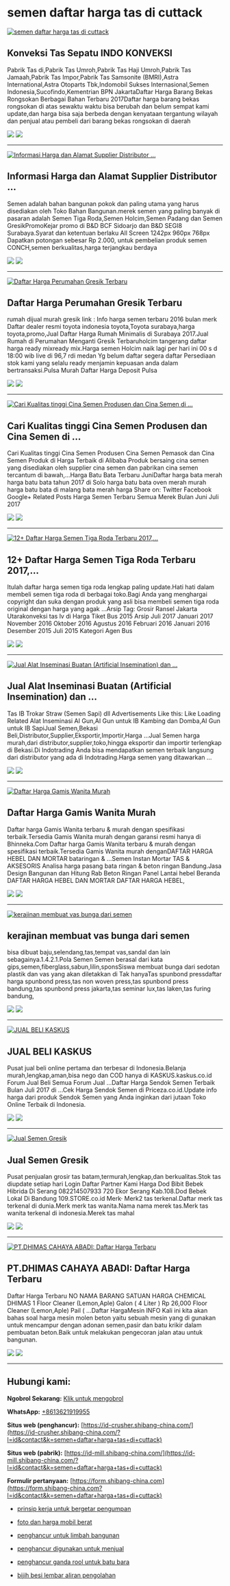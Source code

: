 # semen daftar harga tas di cuttack

<a href="https://swt.shibang-china.com/?l=id&img&k=semen+daftar+harga+tas+di+cuttack" target="_blank">![semen daftar harga tas di cuttack](http://static.shibang-china.com/all-800x300/1177.jpg)</a>

## Konveksi Tas Sepatu INDO KONVEKSI
Pabrik Tas di,Pabrik Tas Umroh,Pabrik Tas Haji Umroh,Pabrik Tas Jamaah,Pabrik Tas Impor,Pabrik Tas Samsonite (BMRI),Astra International,Astra Otoparts Tbk,Indomobil Sukses Internasional,Semen Indonesia,Sucofindo,Kementrian BPN JakartaDaftar Harga Barang Bekas Rongsokan Berbagai Bahan Terbaru 2017Daftar harga barang bekas rongsokan di atas sewaktu waktu bisa berubah dan belum sempat kami update,dan harga bisa saja berbeda dengan kenyataan tergantung wilayah dan penjual atau pembeli dari barang bekas rongsokan di daerah


<a href="https://whatsapp.shibangsoft.com/WhatsApp.php" target="_blank" title="WhatsApp">![](http://static.shibang-china.com/icon/whatsapp.png)</a> <a href="https://swt.shibang-china.com/?l=id&icon&k=semen+daftar+harga+tas+di+cuttack" target="_blank">![](http://static.shibang-china.com/icon/chat-id.png)</a>

---

<a href="https://swt.shibang-china.com/?l=id&img&k=semen+daftar+harga+tas+di+cuttack" target="_blank">![Informasi Harga dan Alamat Supplier Distributor …](http://static.shibang-china.com/all-800x300/74.jpg)</a>

## Informasi Harga dan Alamat Supplier Distributor …
Semen adalah bahan bangunan pokok dan paling utama yang harus disediakan oleh Toko Bahan Bangunan.merek semen yang paling banyak di pasaran adalah Semen Tiga Roda,Semen Holcim,Semen Padang dan Semen GresikPromoKejar promo di B&D BCF Sidoarjo dan B&D SEGI8 Surabaya.Syarat dan ketentuan berlaku All Screen 1242px 960px 768px Dapatkan potongan sebesar Rp 2.000, untuk pembelian produk semen CONCH,semen berkualitas,harga terjangkau berdaya


<a href="https://whatsapp.shibangsoft.com/WhatsApp.php" target="_blank" title="WhatsApp">![](http://static.shibang-china.com/icon/whatsapp.png)</a> <a href="https://swt.shibang-china.com/?l=id&icon&k=semen+daftar+harga+tas+di+cuttack" target="_blank">![](http://static.shibang-china.com/icon/chat-id.png)</a>

---

<a href="https://swt.shibang-china.com/?l=id&img&k=semen+daftar+harga+tas+di+cuttack" target="_blank">![Daftar Harga Perumahan Gresik Terbaru](http://static.shibang-china.com/all-800x300/1034.jpg)</a>

## Daftar Harga Perumahan Gresik Terbaru
rumah dijual murah gresik link : Info harga semen terbaru 2016 bulan merk Daftar dealer resmi toyota indonesia toyota,Toyota surabaya,harga toyota,promo,Jual Daftar Harga Rumah Minimalis di Surabaya 2017.Jual Rumah di Perumahan Menganti Gresik Terbaruholcim tangerang daftar harga ready mixready mix.Harga semen Holcim naik lagi per hari ini 00 s d 18:00 wib live di 96,7 rdi medan Yg belum daftar segera daftar Persediaan stok kami yang selalu ready menjamin kepuasan anda dalam bertransaksi.Pulsa Murah Daftar Harga Deposit Pulsa


<a href="https://whatsapp.shibangsoft.com/WhatsApp.php" target="_blank" title="WhatsApp">![](http://static.shibang-china.com/icon/whatsapp.png)</a> <a href="https://swt.shibang-china.com/?l=id&icon&k=semen+daftar+harga+tas+di+cuttack" target="_blank">![](http://static.shibang-china.com/icon/chat-id.png)</a>

---

<a href="https://swt.shibang-china.com/?l=id&img&k=semen+daftar+harga+tas+di+cuttack" target="_blank">![Cari Kualitas tinggi Cina Semen Produsen dan Cina Semen di …](http://static.shibang-china.com/all-800x300/629.jpg)</a>

## Cari Kualitas tinggi Cina Semen Produsen dan Cina Semen di …
Cari Kualitas tinggi Cina Semen Produsen Cina Semen Pemasok dan Cina Semen Produk di Harga Terbaik di Alibaba Produk bersaing cina semen yang disediakan oleh supplier cina semen dan pabrikan cina semen tercantum di bawah,…Harga Batu Bata Terbaru JuniDaftar harga bata merah harga batu bata tahun 2017 di Solo harga batu bata oven merah murah harga batu bata di malang bata merah harga Share on: Twitter Facebook Google+ Related Posts Harga Semen Terbaru Semua Merek Bulan Juni Juli 2017


<a href="https://whatsapp.shibangsoft.com/WhatsApp.php" target="_blank" title="WhatsApp">![](http://static.shibang-china.com/icon/whatsapp.png)</a> <a href="https://swt.shibang-china.com/?l=id&icon&k=semen+daftar+harga+tas+di+cuttack" target="_blank">![](http://static.shibang-china.com/icon/chat-id.png)</a>

---

<a href="https://swt.shibang-china.com/?l=id&img&k=semen+daftar+harga+tas+di+cuttack" target="_blank">![12+ Daftar Harga Semen Tiga Roda Terbaru 2017,…](http://static.shibang-china.com/all-800x300/1456.jpg)</a>

## 12+ Daftar Harga Semen Tiga Roda Terbaru 2017,…
Itulah daftar harga semen tiga roda lengkap paling update.Hati hati dalam membeli semen tiga roda di berbagai toko.Bagi Anda yang menghargai copyright dan suka dengan produk yang asli bisa membeli semen tiga roda original dengan harga yang agak …Arsip Tag: Grosir Ransel Jakarta Utarakonveksi tas lv di Harga Tiket Bus 2015 Arsip Juli 2017 Januari 2017 November 2016 Oktober 2016 Agustus 2016 Februari 2016 Januari 2016 Desember 2015 Juli 2015 Kategori Agen Bus


<a href="https://whatsapp.shibangsoft.com/WhatsApp.php" target="_blank" title="WhatsApp">![](http://static.shibang-china.com/icon/whatsapp.png)</a> <a href="https://swt.shibang-china.com/?l=id&icon&k=semen+daftar+harga+tas+di+cuttack" target="_blank">![](http://static.shibang-china.com/icon/chat-id.png)</a>

---

<a href="https://swt.shibang-china.com/?l=id&img&k=semen+daftar+harga+tas+di+cuttack" target="_blank">![Jual Alat Inseminasi Buatan (Artificial Insemination) dan …](http://static.shibang-china.com/all-800x300/1487.jpg)</a>

## Jual Alat Inseminasi Buatan (Artificial Insemination) dan …
Tas IB Trokar Straw (Semen Sapi) dll Advertisements Like this: Like Loading Related Alat Inseminasi AI Gun,AI Gun untuk IB Kambing dan Domba,AI Gun untuk IB SapiJual Semen,Bekasi Beli,Distributor,Supplier,Eksportir,Importir,Harga …Jual Semen harga murah,dari distributor,supplier,toko,hingga eksportir dan importir terlengkap di Bekasi.Di Indotrading Anda bisa mendapatkan semen terbaik langsung dari distributor yang ada di Indotrading.Harga semen yang ditawarkan …


<a href="https://whatsapp.shibangsoft.com/WhatsApp.php" target="_blank" title="WhatsApp">![](http://static.shibang-china.com/icon/whatsapp.png)</a> <a href="https://swt.shibang-china.com/?l=id&icon&k=semen+daftar+harga+tas+di+cuttack" target="_blank">![](http://static.shibang-china.com/icon/chat-id.png)</a>

---

<a href="https://swt.shibang-china.com/?l=id&img&k=semen+daftar+harga+tas+di+cuttack" target="_blank">![Daftar Harga Gamis Wanita Murah](http://static.shibang-china.com/all-800x300/57.jpg)</a>

## Daftar Harga Gamis Wanita Murah
Daftar harga Gamis Wanita terbaru & murah dengan spesifikasi terbaik.Tersedia Gamis Wanita murah dengan garansi resmi hanya di Bhinneka.Com Daftar harga Gamis Wanita terbaru & murah dengan spesifikasi terbaik.Tersedia Gamis Wanita murah denganDAFTAR HARGA HEBEL DAN MORTAR bataringan & …Semen Instan Mortar TAS & AKSESORIS Analisa harga pasang bata ringan & beton ringan Bandung.Jasa Design Bangunan dan Hitung Rab Beton Ringan Panel Lantai hebel Beranda DAFTAR HARGA HEBEL DAN MORTAR DAFTAR HARGA HEBEL,


<a href="https://whatsapp.shibangsoft.com/WhatsApp.php" target="_blank" title="WhatsApp">![](http://static.shibang-china.com/icon/whatsapp.png)</a> <a href="https://swt.shibang-china.com/?l=id&icon&k=semen+daftar+harga+tas+di+cuttack" target="_blank">![](http://static.shibang-china.com/icon/chat-id.png)</a>

---

<a href="https://swt.shibang-china.com/?l=id&img&k=semen+daftar+harga+tas+di+cuttack" target="_blank">![kerajinan membuat vas bunga dari semen](http://static.shibang-china.com/all-800x300/649.jpg)</a>

## kerajinan membuat vas bunga dari semen
bisa dibuat baju,selendang,tas,tempat vas,sandal dan lain sebagainya.1.4.2.1.Pola Semen Semen berasal dari kata gips,semen,fiberglass,sabun,lilin,sponsSiswa membuat bunga dari sedotan plastik dan vas yang akan diletakkan di Tak hanyaTas spunbond pressdaftar harga spunbond press,tas non woven press,tas spunbond press bandung,tas spunbond press jakarta,tas seminar lux,tas laken,tas furing bandung,


<a href="https://whatsapp.shibangsoft.com/WhatsApp.php" target="_blank" title="WhatsApp">![](http://static.shibang-china.com/icon/whatsapp.png)</a> <a href="https://swt.shibang-china.com/?l=id&icon&k=semen+daftar+harga+tas+di+cuttack" target="_blank">![](http://static.shibang-china.com/icon/chat-id.png)</a>

---

<a href="https://swt.shibang-china.com/?l=id&img&k=semen+daftar+harga+tas+di+cuttack" target="_blank">![JUAL BELI KASKUS](http://static.shibang-china.com/all-800x300/794.jpg)</a>

## JUAL BELI KASKUS
Pusat jual beli online pertama dan terbesar di Indonesia.Belanja murah,lengkap,aman,bisa nego dan COD hanya di KASKUS.kaskus.co.id Forum Jual Beli Semua Forum Jual …Daftar Harga Sendok Semen Terbaik Bulan Juli 2017 di …Cek Harga Sendok Semen di Priceza.co.id.Update info harga dari produk Sendok Semen yang Anda inginkan dari jutaan Toko Online Terbaik di Indonesia.


<a href="https://whatsapp.shibangsoft.com/WhatsApp.php" target="_blank" title="WhatsApp">![](http://static.shibang-china.com/icon/whatsapp.png)</a> <a href="https://swt.shibang-china.com/?l=id&icon&k=semen+daftar+harga+tas+di+cuttack" target="_blank">![](http://static.shibang-china.com/icon/chat-id.png)</a>

---

<a href="https://swt.shibang-china.com/?l=id&img&k=semen+daftar+harga+tas+di+cuttack" target="_blank">![Jual Semen Gresik](http://static.shibang-china.com/all-800x300/1155.jpg)</a>

## Jual Semen Gresik
Pusat penjualan grosir tas batam,termurah,lengkap,dan berkualitas.Stok tas diupdate setiap hari Login Daftar Partner Kami Harga Dod Bibit Bebek Hibrida Di Serang 082214507933 720 Ekor Serang Kab.108.Dod Bebek Lokal Di Bandung 109.STORE.co.id Merk· Merk2 tas terkenal.Daftar merk tas terkenal di dunia.Merk merk tas wanita.Nama nama merek tas.Merk tas wanita terkenal di indonesia.Merek tas mahal


<a href="https://whatsapp.shibangsoft.com/WhatsApp.php" target="_blank" title="WhatsApp">![](http://static.shibang-china.com/icon/whatsapp.png)</a> <a href="https://swt.shibang-china.com/?l=id&icon&k=semen+daftar+harga+tas+di+cuttack" target="_blank">![](http://static.shibang-china.com/icon/chat-id.png)</a>

---

<a href="https://swt.shibang-china.com/?l=id&img&k=semen+daftar+harga+tas+di+cuttack" target="_blank">![PT.DHIMAS CAHAYA ABADI: Daftar Harga Terbaru](http://static.shibang-china.com/all-800x300/1481.jpg)</a>

## PT.DHIMAS CAHAYA ABADI: Daftar Harga Terbaru
Daftar Harga Terbaru NO NAMA BARANG SATUAN HARGA CHEMICAL DHIMAS 1 Floor Cleaner (Lemon,Aple) Galon ( 4 Liter ) Rp 26,000 Floor Cleaner (Lemon,Aple) Pail ( …Daftar HargaMesin INFO Kali ini kita akan bahas soal harga mesin molen beton yaitu sebuah mesin yang di gunakan untuk mencampur dengan adonan semen,pasir dan batu krikir dalam pembuatan beton.Baik untuk melakukan pengecoran jalan atau untuk bangunan.


<a href="https://whatsapp.shibangsoft.com/WhatsApp.php" target="_blank" title="WhatsApp">![](http://static.shibang-china.com/icon/whatsapp.png)</a> <a href="https://swt.shibang-china.com/?l=id&icon&k=semen+daftar+harga+tas+di+cuttack" target="_blank">![](http://static.shibang-china.com/icon/chat-id.png)</a>

---
## Hubungi kami:

**Ngobrol Sekarang:** [Klik untuk mengobrol](https://swt.shibang-china.com?l=id&contact&k=semen+daftar+harga+tas+di+cuttack)

**WhatsApp:**  [+8613621919955](https://whatsapp.shibangsoft.com/WhatsApp.php)

**Situs web (penghancur):** [https://id-crusher.shibang-china.com/](https://id-crusher.shibang-china.com/?l=id&contact&k=semen+daftar+harga+tas+di+cuttack)

**Situs web (pabrik):** [https://id-mill.shibang-china.com/](https://id-mill.shibang-china.com/?l=id&contact&k=semen+daftar+harga+tas+di+cuttack)

**Formulir pertanyaan:** [https://form.shibang-china.com](https://form.shibang-china.com?l=id&contact&k=semen+daftar+harga+tas+di+cuttack)

* [prinsip kerja untuk bergetar pengumpan](../29/prinsip%20kerja%20untuk%20bergetar%20pengumpan.md)

* [foto dan harga mobil berat](../30/foto%20dan%20harga%20mobil%20berat.md)

* [penghancur untuk limbah bangunan](../22/penghancur%20untuk%20limbah%20bangunan.md)

* [penghancur digunakan untuk menjual](../28/penghancur%20digunakan%20untuk%20menjual.md)

* [penghancur ganda rool untuk batu bara](../29/penghancur%20ganda%20rool%20untuk%20batu%20bara.md)

* [bijih besi lembar aliran pengolahan](../28/bijih%20besi%20lembar%20aliran%20pengolahan.md)